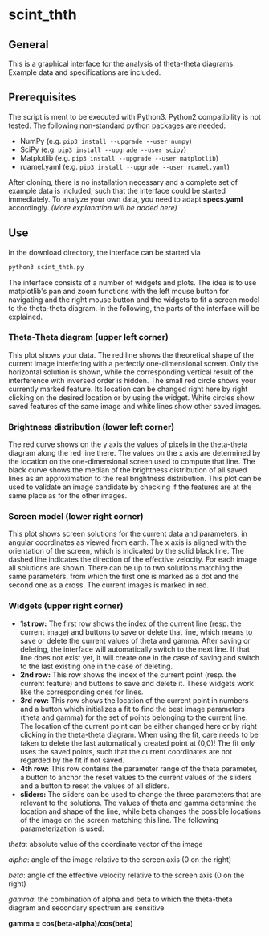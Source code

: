 # scint_thth

## General
This is a graphical interface for the analysis of theta-theta diagrams. Example data and specifications are included.

## Prerequisites
The script is ment to be executed with Python3. Python2 compatibility is not tested. The following non-standard python packages are needed: 
* NumPy       (e.g. `pip3 install --upgrade --user numpy`)
* SciPy       (e.g. `pip3 install --upgrade --user scipy`)
* Matplotlib  (e.g. `pip3 install --upgrade --user matplotlib`)
* ruamel.yaml (e.g. `pip3 install --upgrade --user ruamel.yaml`)

After cloning, there is no installation necessary and a complete set of example data is included, such that the interface could be started immediately. To analyze your own data, you need to adapt __specs.yaml__ accordingly. _(More explanation will be added here)_

## Use
In the download directory, the interface can be started via
```python
python3 scint_thth.py
```
The interface consists of a number of widgets and plots. The idea is to use matplotlib's pan and zoom functions with the left mouse button for navigating and the right mouse button and the widgets to fit a screen model to the theta-theta diagram. In the following, the parts of the interface will be explained.

### Theta-Theta diagram (upper left corner)
This plot shows your data. The red line shows the theoretical shape of the current image interfering with a perfectly one-dimensional screen. Only the horizontal solution is shown, while the corresponding vertical result of the interference with inversed order is hidden. The small red circle shows your currently marked feature. Its location can be changed right here by right clicking on the desired location or by using the widget. White circles show saved features of the same image and white lines show other saved images.

### Brightness distribution (lower left corner)
The red curve shows on the y axis the values of pixels in the theta-theta diagram along the red line there. The values on the x axis are determined by the location on the one-dimensional screen used to compute that line. The black curve shows the median of the brightness distribution of all saved lines as an approximation to the real brightness distribution. This plot can be used to validate an image candidate by checking if the features are at the same place as for the other images.

### Screen model (lower right corner)
This plot shows screen solutions for the current data and parameters, in angular coordinates as viewed from earth. The x axis is aligned with the orientation of the screen, which is indicated by the solid black line. The dashed line indicates the direction of the effective velocity. For each image all solutions are shown. There can be up to two solutions matching the same parameters, from which the first one is marked as a dot and the second one as a cross. The current images is marked in red.

### Widgets (upper right corner)
* __1st row:__ The first row shows the index of the current line (resp. the current image) and buttons to save or delete that line, which means to save or delete the current values of theta and gamma. After saving or deleting, the interface will automatically switch to the next line. If that line does not exist yet, it will create one in the case of saving and switch to the last existing one in the case of deleting.
* __2nd row:__ This row shows the index of the current point (resp. the current feature) and buttons to save and delete it. These widgets work like the corresponding ones for lines.
* __3rd row:__ This row shows the location of the current point in numbers and a button which initializes a fit to find the best image parameters (theta and gamma) for the set of points belonging to the current line. The location of the current point can be either changed here or by right clicking in the theta-theta diagram. When using the fit, care needs to be taken to delete the last automatically created point at (0,0)! The fit only uses the saved points, such that the current coordinates are not regarded by the fit if not saved.
* __4th row:__ This row contains the parameter range of the theta parameter, a button to anchor the reset values to the current values of the sliders and a button to reset the values of all sliders.
* __sliders:__ The sliders can be used to change the three parameters that are relevant to the solutions. The values of theta and gamma determine the location and shape of the line, while beta changes the possible locations of the image on the screen matching this line. The following parameterization is used:

_theta_: absolute value of the coordinate vector of the image

_alpha_: angle of the image relative to the screen axis (0 on the right)

_beta_: angle of the effective velocity relative to the screen axis (0 on the right)

_gamma_: the combination of alpha and beta to which the theta-theta diagram and secondary spectrum are sensitive 

__gamma = cos(beta-alpha)/cos(beta)__

